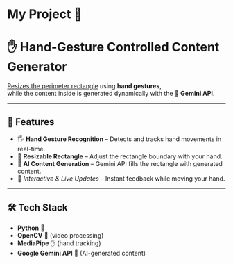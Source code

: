 ﻿# My Project 🚀

# ✋ Hand-Gesture Controlled Content Generator  

<u>Resizes the perimeter rectangle</u> using **hand gestures**,  
while the content inside is generated dynamically with the 🤖 **Gemini API**.  

---

## 🚀 Features  
- 🖐️ **Hand Gesture Recognition** – Detects and tracks hand movements in real-time.  
- 🔲 **Resizable Rectangle** – Adjust the rectangle boundary with your hand.  
- 🤖 **AI Content Generation** – Gemini API fills the rectangle with generated content.  
- 🎨 *Interactive & Live Updates* – Instant feedback while moving your hand.  

---

## 🛠 Tech Stack  
- **Python** 🐍  
- **OpenCV** 🎥 (video processing)  
- **MediaPipe** ✋ (hand tracking)  
- **Google Gemini API** 🤖 (AI-generated content)  


